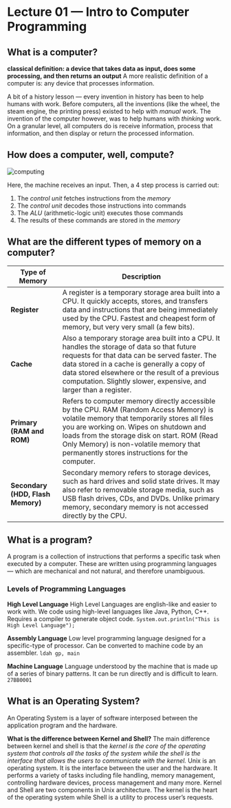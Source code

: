 # Lecture 01 — Intro to Computer Programming


## What is a computer?
**classical definition: a device that takes data as input, does some processing, and then returns an output**
A more realistic definition of a computer is: any device that processes information. 

A bit of a history lesson — every invention in history has been to help humans with work. Before computers, all the inventions (like the wheel, the steam engine, the printing press) existed to help with *manual* work. The invention of the computer however, was to help humans with *thinking* work. On a granular level, all computers do is receive information, process that information, and then display or return the processed information.



## How does a computer, well, compute?

![computing](https://github.com/psrth/intro-to-programming-csF111/blob/main/rsc/lec1-cpu.png)

Here, the machine receives an input. Then, a 4 step process is carried out:
1. The *control unit* fetches instructions from the *memory*
2. The *control unit* decodes those instructions into commands
3. The *ALU* (arithmetic-logic unit) executes those commands
4. The results of these commands are stored in the *memory*



## What are the different types of memory on a computer?
| **Type of Memory** | **Description** |
| ----------------------------- | ------------------ |
| **Register**| A register is a temporary storage area built into a CPU. It quickly accepts, stores, and transfers data and instructions that are being immediately used by the CPU. Fastest and cheapest form of memory, but very very small (a few bits). |
| **Cache** | Also a temporary storage area built into a CPU. It handles the storage of data so that future requests for that data can be served faster. The data stored in a cache is generally a copy of data stored elsewhere or the result of a previous computation. Slightly slower, expensive, and larger than a register. |
| **Primary (RAM and ROM)** | Refers to computer memory directly accessible by the CPU. RAM (Random Access Memory) is volatile memory that temporarily stores all files you are working on. Wipes on shutdown and loads from the storage disk on start. ROM (Read Only Memory) is non-volatile memory that permanently stores instructions for the computer. |
| **Secondary (HDD, Flash Memory)** | Secondary memory refers to storage devices, such as hard drives and solid state drives. It may also refer to removable storage media, such as USB flash drives, CDs, and DVDs. Unlike primary memory, secondary memory is not accessed directly by the CPU. |


## What is a program?
A program is a collection of instructions that performs a specific task when executed by a computer. These are written using programming languages — which are mechanical and not natural, and therefore unambiguous.

### Levels of Programming Languages
**High Level Language**
High Level Languages are english-like and easier to work with. We code using high-level languages like Java, Python, C++. Requires a compiler to generate object code.
``` System.out.println("This is High Level Language"); ```

**Assembly Language**
Low level programming language designed for a specific-type of processor. Can be converted to machine code by an assembler.
``` ldah gp, main ```

**Machine Language**
Language understood by the machine that is made up of a series of binary patterns. It can be run directly and is difficult to learn.
``` 27BB0001 ```

## What is an Operating System?
An Operating System is a layer of software interposed between the application program and the hardware.

**What is the difference between Kernel and Shell?**
The main difference between kernel and shell is that the *kernel is the core of the operating system that controls all the tasks of the system while the shell is the interface that allows the users to communicate with the kernel.*
Unix is an operating system. It is the interface between the user and the hardware. It performs a variety of tasks including file handling, memory management, controlling hardware devices, process management and many more. Kernel and Shell are two components in Unix architecture. The kernel is the heart of the operating system while Shell is a utility to process user’s requests.


